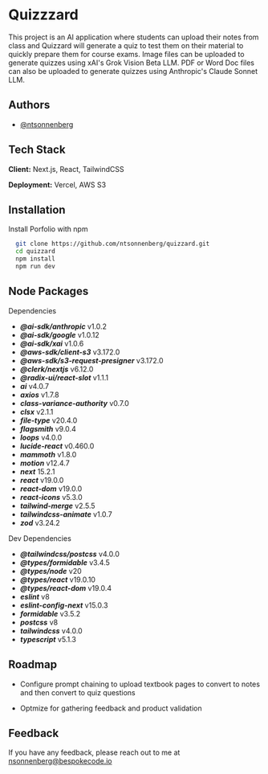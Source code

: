 # Quizzzard

This project is an AI application where students can upload their notes from class and Quizzard will generate a quiz to test them on their material to quickly prepare them for course exams. Image files can be uploaded to generate quizzes using xAI's Grok Vision Beta LLM. PDF or Word Doc files can also be uploaded to generate quizzes using Anthropic's Claude Sonnet LLM.

## Authors

- [@ntsonnenberg](https://github.com/ntsonnenberg)

## Tech Stack

**Client:** Next.js, React, TailwindCSS

**Deployment:** Vercel, AWS S3

## Installation

Install Porfolio with npm

```bash
  git clone https://github.com/ntsonnenberg/quizzard.git
  cd quizzard
  npm install
  npm run dev
```

## Node Packages

Dependencies

- **_@ai-sdk/anthropic_** v1.0.2
- **_@ai-sdk/google_** v1.0.12
- **_@ai-sdk/xai_** v1.0.6
- **_@aws-sdk/client-s3_** v3.172.0
- **_@aws-sdk/s3-request-presigner_** v3.172.0
- **_@clerk/nextjs_** v6.12.0
- **_@radix-ui/react-slot_** v1.1.1
- **_ai_** v4.0.7
- **_axios_** v1.7.8
- **_class-variance-authority_** v0.7.0
- **_clsx_** v2.1.1
- **_file-type_** v20.4.0
- **_flagsmith_** v9.0.4
- **_loops_** v4.0.0
- **_lucide-react_** v0.460.0
- **_mammoth_** v1.8.0
- **_motion_** v12.4.7
- **_next_** 15.2.1
- **_react_** v19.0.0
- **_react-dom_** v19.0.0
- **_react-icons_** v5.3.0
- **_tailwind-merge_** v2.5.5
- **_tailwindcss-animate_** v1.0.7
- **_zod_** v3.24.2

Dev Dependencies

- **_@tailwindcss/postcss_** v4.0.0
- **_@types/formidable_** v3.4.5
- **_@types/node_** v20
- **_@types/react_** v19.0.10
- **_@types/react-dom_** v19.0.4
- **_eslint_** v8
- **_eslint-config-next_** v15.0.3
- **_formidable_** v3.5.2
- **_postcss_** v8
- **_tailwindcss_** v4.0.0
- **_typescript_** v5.1.3

## Roadmap

- Configure prompt chaining to upload textbook pages to convert to notes and then convert to quiz questions

- Optmize for gathering feedback and product validation

## Feedback

If you have any feedback, please reach out to me at nsonnenberg@bespokecode.io
